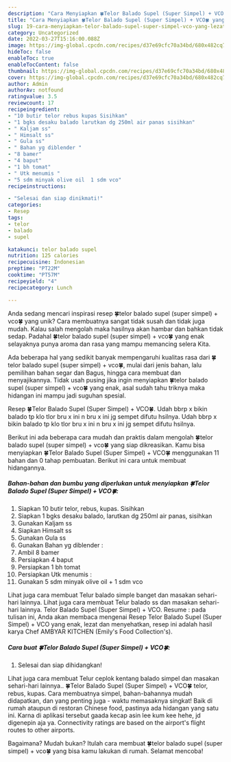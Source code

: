 ```yaml
---
description: "Cara Menyiapkan 🍀Telor Balado Supel (Super Simpel) + VCO🍀 yang Lezat"
title: "Cara Menyiapkan 🍀Telor Balado Supel (Super Simpel) + VCO🍀 yang Lezat"
slug: 19-cara-menyiapkan-telor-balado-supel-super-simpel-vco-yang-lezat
category: Uncategorized
date: 2022-03-27T15:16:00.088Z
image: https://img-global.cpcdn.com/recipes/d37e69cfc70a34bd/680x482cq70/telor-balado-supel-super-simpel-vco-foto-resep-utama.jpg
hideToc: false
enableToc: true
enableTocContent: false
thumbnail: https://img-global.cpcdn.com/recipes/d37e69cfc70a34bd/680x482cq70/telor-balado-supel-super-simpel-vco-foto-resep-utama.jpg
cover: https://img-global.cpcdn.com/recipes/d37e69cfc70a34bd/680x482cq70/telor-balado-supel-super-simpel-vco-foto-resep-utama.jpg
author: Admin
authorAv: notfound
ratingvalue: 3.5
reviewcount: 17
recipeingredient:
- "10 butir telor rebus kupas Sisihkan"
- "1 bgks desaku balado larutkan dg 250ml air panas sisihkan"
- " Kaljam ss"
- " Himsalt ss"
- " Gula ss"
- " Bahan yg diblender "
- "8 bamer"
- "4 baput"
- "1 bh tomat"
- " Utk menumis "
- "5 sdm minyak olive oil  1 sdm vco"
recipeinstructions:

- "Selesai dan siap dinikmati!"
categories:
- Resep
tags:
- telor
- balado
- supel

katakunci: telor balado supel 
nutrition: 125 calories
recipecuisine: Indonesian
preptime: "PT22M"
cooktime: "PT57M"
recipeyield: "4"
recipecategory: Lunch

---
```





Anda sedang mencari inspirasi resep 🍀telor balado supel (super simpel) + vco🍀 yang unik? Cara membuatnya sangat tidak susah dan tidak juga mudah. Kalau salah mengolah maka hasilnya akan hambar dan bahkan tidak sedap. Padahal 🍀telor balado supel (super simpel) + vco🍀 yang enak selayaknya punya aroma dan rasa yang mampu memancing selera Kita.





Ada beberapa hal yang sedikit banyak mempengaruhi kualitas rasa dari 🍀telor balado supel (super simpel) + vco🍀, mulai dari jenis bahan, lalu pemilihan bahan segar dan Bagus, hingga cara membuat dan menyajikannya. Tidak usah pusing jika ingin menyiapkan 🍀telor balado supel (super simpel) + vco🍀 yang enak,      asal sudah tahu triknya maka hidangan ini mampu jadi suguhan spesial.














Resep 🍀Telor Balado Supel (Super Simpel) + VCO🍀. Udah bbrp x bikin balado tp klo tlor bru x ini n bru x ini jg sempet difutu hsilnya. Udah bbrp x bikin balado tp klo tlor bru x ini n bru x ini jg sempet difutu hsilnya.






Berikut ini ada beberapa cara mudah dan praktis dalam mengolah 🍀telor balado supel (super simpel) + vco🍀 yang siap dikreasikan. Kamu bisa menyiapkan 🍀Telor Balado Supel (Super Simpel) + VCO🍀 menggunakan 11 bahan dan 0 tahap pembuatan. Berikut ini cara untuk membuat hidangannya.

<!--inarticleads1-->

##### Bahan-bahan dan bumbu yang diperlukan untuk menyiapkan 🍀Telor Balado Supel (Super Simpel) + VCO🍀:

1. Siapkan 10 butir telor, rebus, kupas. Sisihkan
1. Siapkan 1 bgks desaku balado, larutkan dg 250ml air panas, sisihkan
1. Gunakan  Kaljam ss
1. Siapkan  Himsalt ss
1. Gunakan  Gula ss
1. Gunakan  Bahan yg diblender :
1. Ambil 8 bamer
1. Persiapkan 4 baput
1. Persiapkan 1 bh tomat
1. Persiapkan  Utk menumis :
1. Gunakan 5 sdm minyak olive oil + 1 sdm vco


Lihat juga cara membuat Telur balado simple banget dan masakan sehari-hari lainnya. Lihat juga cara membuat Telur balado ss dan masakan sehari-hari lainnya. Telor Balado Supel (Super Simpel) + VCO. Resume : pada tulisan ini, Anda akan membaca mengenai Resep Telor Balado Supel (Super Simpel) + VCO yang enak, lezat dan menyehatkan, resep ini adalah hasil karya Chef AMBYAR KITCHEN (Emily&#39;s Food Collection&#39;s). 

<!--inarticleads2-->

##### Cara buat 🍀Telor Balado Supel (Super Simpel) + VCO🍀:


1. Selesai dan siap dihidangkan!

Lihat juga cara membuat Telur ceplok kentang balado simpel dan masakan sehari-hari lainnya.. 🍀Telor Balado Supel (Super Simpel) + VCO🍀 telor, rebus, kupas. Cara membuatnya simpel, bahan-bahannya mudah didapatkan, dan yang penting juga - waktu memasaknya singkat! Baik di rumah ataupun di restoran Chinese food, pastinya ada hidangan yang satu ini. Karna di aplikasi tersebut gaada kecap asin lee kum kee hehe, jd digenepin aja ya. Connectivity ratings are based on the airport&#39;s flight routes to other airports. 

Bagaimana? Mudah bukan? Itulah cara membuat 🍀telor balado supel (super simpel) + vco🍀 yang bisa kamu lakukan di rumah. Selamat mencoba!
